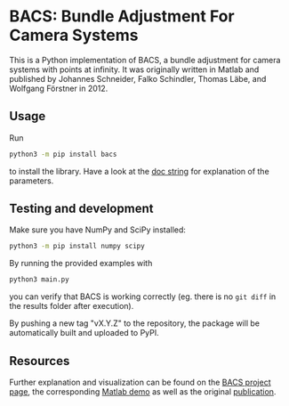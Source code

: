 # BACS: Bundle Adjustment For Camera Systems

This is a Python implementation of BACS, a bundle adjustment for camera systems with points at infinity.
It was originally written in Matlab and published by Johannes Schneider, Falko Schindler, Thomas Läbe, and Wolfgang Förstner in 2012.

## Usage

Run

```bash
python3 -m pip install bacs
```

to install the library.
Have a look at the [doc string](https://github.com/zauberzeug/bacs/blob/main/bacs/bacs.py#L47-L92) for explanation of the parameters.

## Testing and development

Make sure you have NumPy and SciPy installed:

```bash
python3 -m pip install numpy scipy
```

By running the provided examples with

```bash
python3 main.py
```

you can verify that BACS is working correctly (eg. there is no `git diff` in the results folder after execution).

By pushing a new tag "vX.Y.Z" to the repository, the package will be automatically built and uploaded to PyPI.

## Resources

Further explanation and visualization can be found on the [BACS project page](https://www.ipb.uni-bonn.de/data-software/bacs/), the corresponding [Matlab demo](https://www.ipb.uni-bonn.de/html/software/bacs/v0.1/demo-v0.1.html) as well as the original [publication](https://www.isprs-ann-photogramm-remote-sens-spatial-inf-sci.net/I-3/75/2012/isprsannals-I-3-75-2012.pdf).
